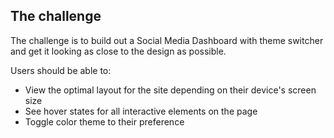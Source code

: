 ## The challenge

The challenge is to build out a Social Media Dashboard with theme switcher and get it looking as close to the design as possible.

Users should be able to:

- View the optimal layout for the site depending on their device's screen size
- See hover states for all interactive elements on the page
- Toggle color theme to their preference
